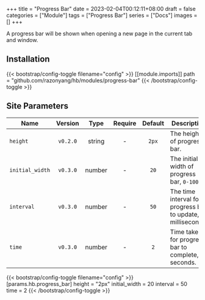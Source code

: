 +++
title = "Progress Bar"
date = 2023-02-04T00:12:11+08:00
draft = false
categories = ["Module"]
tags = ["Progress Bar"]
series = ["Docs"]
images = []
+++

A progress bar will be shown when opening a new page in the current tab and window.

<!--more-->

## Installation

{{< bootstrap/config-toggle filename="config" >}}
[[module.imports]]
path = "github.com/razonyang/hb/modules/progress-bar"
{{< /bootstrap/config-toggle >}}

## Site Parameters

| Name            | Version  |  Type  | Require | Default | Description                                                    |
| --------------- | :------: | :----: | :-----: | :-----: | -------------------------------------------------------------- |
| `height`        | `v0.2.0` | string |    -    |  `2px`  | The height of progress bar.                                    |
| `initial_width` | `v0.3.0` | number |    -    |  `20`   | The initial width of progress bar, `0-100`.                    |
| `interval`      | `v0.3.0` | number |    -    |  `50`   | The time interval for progress bar to update, in milliseconds. |
| `time`          | `v0.3.0` | number |    -    |   `2`   | Time taken for progress bar to complete, in seconds.           |

{{< bootstrap/config-toggle filename="config" >}}
[params.hb.progress_bar]
height = "2px"
initial_width = 20
interval = 50
time = 2
{{< /bootstrap/config-toggle >}}
